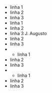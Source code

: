 - linha 1
- linha 2
- linha 3
-  linha 1
- linha 2
- linha 3
J. Augusto
- linha 2
- linha 3
- - linha 1
- linha 2
- linha 3
- - linha 1
- linha 2
- linha 3
